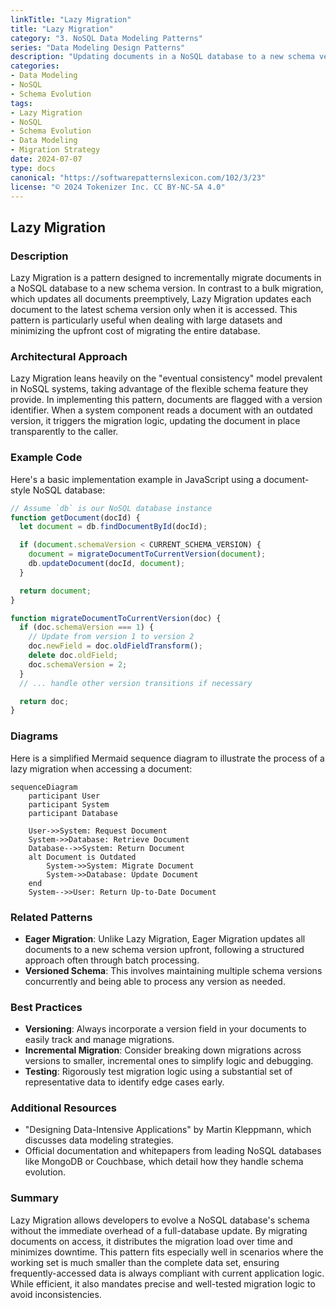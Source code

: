 ```yaml
---
linkTitle: "Lazy Migration"
title: "Lazy Migration"
category: "3. NoSQL Data Modeling Patterns"
series: "Data Modeling Design Patterns"
description: "Updating documents in a NoSQL database to a new schema version lazily, i.e., as they are accessed."
categories:
- Data Modeling
- NoSQL
- Schema Evolution
tags:
- Lazy Migration
- NoSQL
- Schema Evolution
- Data Modeling
- Migration Strategy
date: 2024-07-07
type: docs
canonical: "https://softwarepatternslexicon.com/102/3/23"
license: "© 2024 Tokenizer Inc. CC BY-NC-SA 4.0"
---
```


## Lazy Migration

### Description
Lazy Migration is a pattern designed to incrementally migrate documents in a NoSQL database to a new schema version. In contrast to a bulk migration, which updates all documents preemptively, Lazy Migration updates each document to the latest schema version only when it is accessed. This pattern is particularly useful when dealing with large datasets and minimizing the upfront cost of migrating the entire database.

### Architectural Approach
Lazy Migration leans heavily on the "eventual consistency" model prevalent in NoSQL systems, taking advantage of the flexible schema feature they provide. In implementing this pattern, documents are flagged with a version identifier. When a system component reads a document with an outdated version, it triggers the migration logic, updating the document in place transparently to the caller.

### Example Code
Here's a basic implementation example in JavaScript using a document-style NoSQL database:

```javascript
// Assume `db` is our NoSQL database instance
function getDocument(docId) {
  let document = db.findDocumentById(docId);

  if (document.schemaVersion < CURRENT_SCHEMA_VERSION) {
    document = migrateDocumentToCurrentVersion(document);
    db.updateDocument(docId, document);
  }

  return document;
}

function migrateDocumentToCurrentVersion(doc) {
  if (doc.schemaVersion === 1) {
    // Update from version 1 to version 2
    doc.newField = doc.oldFieldTransform();
    delete doc.oldField;
    doc.schemaVersion = 2;
  }
  // ... handle other version transitions if necessary

  return doc;
}
```

### Diagrams
Here is a simplified Mermaid sequence diagram to illustrate the process of a lazy migration when accessing a document:

```mermaid
sequenceDiagram
    participant User
    participant System
    participant Database

    User->>System: Request Document
    System->>Database: Retrieve Document
    Database-->>System: Return Document
    alt Document is Outdated
        System->>System: Migrate Document
        System->>Database: Update Document
    end
    System-->>User: Return Up-to-Date Document
```

### Related Patterns
- **Eager Migration**: Unlike Lazy Migration, Eager Migration updates all documents to a new schema version upfront, following a structured approach often through batch processing.
- **Versioned Schema**: This involves maintaining multiple schema versions concurrently and being able to process any version as needed.

### Best Practices
- **Versioning**: Always incorporate a version field in your documents to easily track and manage migrations.
- **Incremental Migration**: Consider breaking down migrations across versions to smaller, incremental ones to simplify logic and debugging.
- **Testing**: Rigorously test migration logic using a substantial set of representative data to identify edge cases early.

### Additional Resources
- "Designing Data-Intensive Applications" by Martin Kleppmann, which discusses data modeling strategies.
- Official documentation and whitepapers from leading NoSQL databases like MongoDB or Couchbase, which detail how they handle schema evolution.

### Summary
Lazy Migration allows developers to evolve a NoSQL database's schema without the immediate overhead of a full-database update. By migrating documents on access, it distributes the migration load over time and minimizes downtime. This pattern fits especially well in scenarios where the working set is much smaller than the complete data set, ensuring frequently-accessed data is always compliant with current application logic. While efficient, it also mandates precise and well-tested migration logic to avoid inconsistencies.

